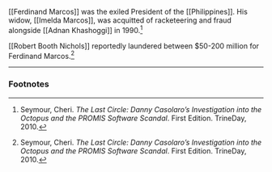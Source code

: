 [[Ferdinand Marcos]] was the exiled President of the [[Philippines]]. His widow, [[Imelda Marcos]], was acquitted of racketeering and fraud alongside [[Adnan Khashoggi]] in 1990.[^1]

[[Robert Booth Nichols]] reportedly laundered between $50-200 million for Ferdinand Marcos.[^1]

---
### Footnotes

[^1]: Seymour, Cheri. *The Last Circle: Danny Casolaro’s Investigation into the Octopus and the PROMIS Software Scandal*. First Edition. TrineDay, 2010.